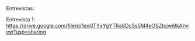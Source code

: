 Entrevistas:

Entrevista 1: https://drive.google.com/file/d/1exGTYxYgYTRa8DcSs5M4eOSZtcjwi9kA/view?usp=sharing
